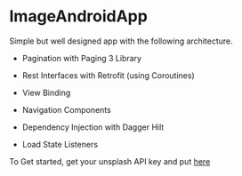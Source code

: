 # ImageAndroidApp

Simple but well designed app with the following architecture.

- Pagination with Paging 3 Library

- Rest Interfaces with Retrofit (using Coroutines)

- View Binding

- Navigation Components

- Dependency Injection with Dagger Hilt

- Load State Listeners


To Get started, get your unsplash API key and put [here](https://github.com/samuelorji/ImageAndroidApp/blob/a5f5e9d13c5174a9c3ddc755af60879b9c807595/gradle.properties#L22)
